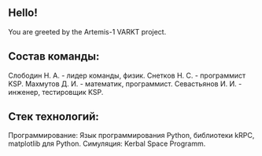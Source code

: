 Hello!
--------------------
You are greeted by the Artemis-1 VARKT project.

Состав команды:
------
Слободин Н. А. - лидер команды, физик.
Снетков Н. С. - программист KSP.
Махмутов Д. И. - математик, программист.
Севастьянов И. И. - инженер, тестировщик KSP.

Стек технологий:
-----------
Программирование: Язык программирования Python, библиотеки kRPC, matplotlib для Python.
Симуляция: Kerbal Space Programm.











